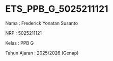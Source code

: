 # ETS_PPB_G_5025211121
Nama           : Frederick Yonatan Susanto

NRP            : 5025211121

Kelas          : PPB G

Tahun Ajaran   : 2025/2026 (Genap)
